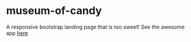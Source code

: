 # museum-of-candy
A responsive bootstrap landing page that is too sweet!
See the awesome app [here](https://daviddadev.github.io/museum-of-candy/)
